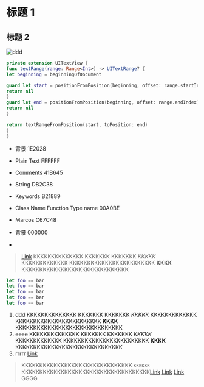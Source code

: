 # 标题 1
## 标题 2

![ddd](http://swift.gg/img/wechat.jpg)

```swift
private extension UITextView {
func textRange(range: Range<Int>) -> UITextRange? {
let beginning = beginningOfDocument

guard let start = positionFromPosition(beginning, offset: range.startIndex) else {
return nil
}
guard let end = positionFromPosition(beginning, offset: range.endIndex) else {
return nil
}

return textRangeFromPosition(start, toPosition: end)
}
}
```

- 背景 1E2028
- Plain Text FFFFFF
- Comments 41B645
- String DB2C38
- Keywords B21889
- Class Name Function Type name 00A0BE
- Marcos C67C48


- 背景 000000
- 

> [Link](https://google.com) KKKKKKKKKKKKKK KKKKKKK KKKKKKK *KKKKK* KKKKKKKKKKKKK    KKKKKKKKKKKKKKKKKKKKKKKK **KKKK** KKKKKKKKKKKKKKKKKKKKKKKKKKKKKK

```swift
let foo == bar
let foo == bar
let foo == bar
let foo == bar
let foo == bar
```

1. ddd KKKKKKKKKKKKKK KKKKKKK KKKKKKK *KKKKK* KKKKKKKKKKKKK    KKKKKKKKKKKKKKKKKKKKKKKK **KKKK** KKKKKKKKKKKKKKKKKKKKKKKKKKKKKK
2. eeee KKKKKKKKKKKKKK KKKKKKK KKKKKKK *KKKKK* KKKKKKKKKKKKK    KKKKKKKKKKKKKKKKKKKKKKKK **KKKK** KKKKKKKKKKKKKKKKKKKKKKKKKKKKKK
3. rrrrr [Link](https://google.com)

> KKKKKKKKKKKKKKKKKKKKKKKKKKKKKKK `KKKKKK` KKKKKKKKKKKKKKKKKKKKKKKKKKKKKKKKKKKK[Link](https://google.com) [Link](https://google.com) [Link](https://google.com) GGGG

